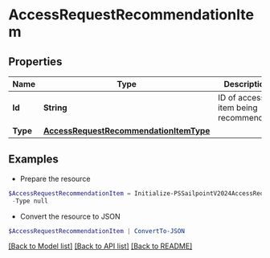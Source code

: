 # AccessRequestRecommendationItem
## Properties

Name | Type | Description | Notes
------------ | ------------- | ------------- | -------------
**Id** | **String** | ID of access item being recommended. | [optional] 
**Type** | [**AccessRequestRecommendationItemType**](AccessRequestRecommendationItemType.md) |  | [optional] 

## Examples

- Prepare the resource
```powershell
$AccessRequestRecommendationItem = Initialize-PSSailpointV2024AccessRequestRecommendationItem  -Id 2c9180835d2e5168015d32f890ca1581 `
 -Type null
```

- Convert the resource to JSON
```powershell
$AccessRequestRecommendationItem | ConvertTo-JSON
```

[[Back to Model list]](../README.md#documentation-for-models) [[Back to API list]](../README.md#documentation-for-api-endpoints) [[Back to README]](../README.md)

